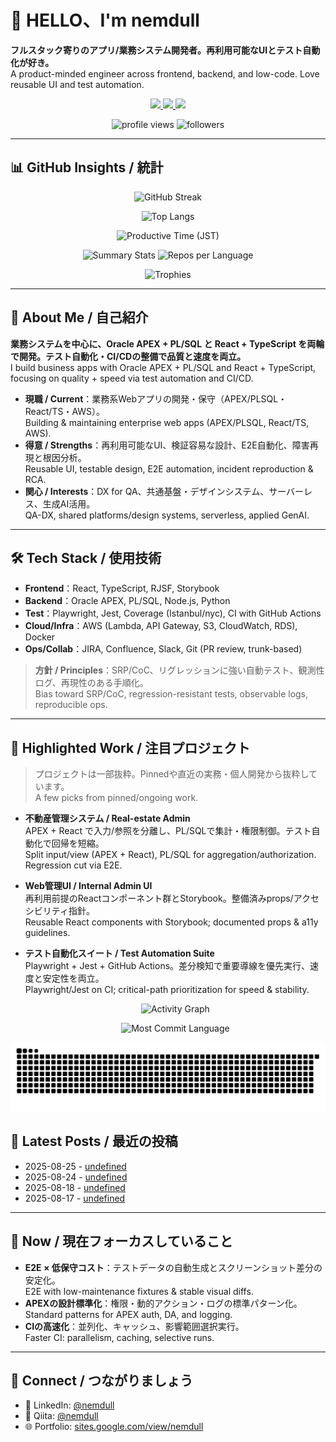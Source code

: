 # 👋 HELLO、I'm nemdull  
**フルスタック寄りのアプリ/業務システム開発者。再利用可能なUIとテスト自動化が好き。**  
A product-minded engineer across frontend, backend, and low-code. Love reusable UI and test automation.

<!-- 🌐 Big SNS / Contact -->
<p align="center">
  <a href="https://www.linkedin.com/in/nemdull/">
    <img src="https://img.shields.io/badge/LinkedIn-nemdull-blue?style=for-the-badge&logo=linkedin&logoColor=white" />
  </a>
  <a href="https://qiita.com/nemdull">
    <img src="https://img.shields.io/badge/Qiita-nemdull-green?style=for-the-badge&logo=qiita&logoColor=white" />
  </a>
  <a href="https://sites.google.com/view/nemdull/">
    <img src="https://img.shields.io/badge/Portfolio-sites.google.com/nemdull-111111?style=for-the-badge&logo=googlechrome&logoColor=white" />
  </a>
</p>

<p align="center">
  <img src="https://komarev.com/ghpvc/?username=nemdull&style=flat-square" alt="profile views" />
  <img src="https://img.shields.io/github/followers/nemdull?style=flat-square&label=Followers" alt="followers" />
</p>

---

## 📊 GitHub Insights / 統計
<!-- 1段目：強いビジュアル -->
<p align="center">
  <img src="https://github-readme-streak-stats.herokuapp.com/?user=nemdull&theme=radical" alt="GitHub Streak" />
</p>

<!-- 2段目：言語・活動時間 -->
<p align="center">
  <img src="https://github-readme-stats.vercel.app/api/top-langs/?username=nemdull&layout=compact&theme=radical" alt="Top Langs" />
</p>
<p align="center">
  <img src="https://github-profile-summary-cards.vercel.app/api/cards/productive-time?username=nemdull&theme=radical&utcOffset=9" alt="Productive Time (JST)" />
</p>

<!-- 3段目：サマリー・リポジトリ分布 -->
<p align="center">
  <img src="https://github-profile-summary-cards.vercel.app/api/cards/stats?username=nemdull&theme=radical" alt="Summary Stats" />
  <img src="https://github-profile-summary-cards.vercel.app/api/cards/repos-per-language?username=nemdull&theme=radical" alt="Repos per Language" />
</p>

<!-- 4段目：トロフィー -->
<p align="center">
  <img src="https://github-profile-trophy.vercel.app/?username=nemdull&column=7&theme=radical" alt="Trophies" />
</p>

---

## 🧭 About Me / 自己紹介
**業務システムを中心に、Oracle APEX + PL/SQL と React + TypeScript を両輪で開発。テスト自動化・CI/CDの整備で品質と速度を両立。**  
I build business apps with Oracle APEX + PL/SQL and React + TypeScript, focusing on quality + speed via test automation and CI/CD.

- **現職 / Current**：業務系Webアプリの開発・保守（APEX/PLSQL・React/TS・AWS）。  
  Building & maintaining enterprise web apps (APEX/PLSQL, React/TS, AWS).
- **得意 / Strengths**：再利用可能なUI、検証容易な設計、E2E自動化、障害再現と根因分析。  
  Reusable UI, testable design, E2E automation, incident reproduction & RCA.
- **関心 / Interests**：DX for QA、共通基盤・デザインシステム、サーバーレス、生成AI活用。  
  QA-DX, shared platforms/design systems, serverless, applied GenAI.

---

## 🛠 Tech Stack / 使用技術
- **Frontend**：React, TypeScript, RJSF, Storybook  
- **Backend**：Oracle APEX, PL/SQL, Node.js, Python  
- **Test**：Playwright, Jest, Coverage (Istanbul/nyc), CI with GitHub Actions  
- **Cloud/Infra**：AWS (Lambda, API Gateway, S3, CloudWatch, RDS), Docker  
- **Ops/Collab**：JIRA, Confluence, Slack, Git (PR review, trunk-based)

> **方針 / Principles**：SRP/CoC、リグレッションに強い自動テスト、観測性ログ、再現性のある手順化。  
> Bias toward SRP/CoC, regression-resistant tests, observable logs, reproducible ops.

---

## 🚀 Highlighted Work / 注目プロジェクト
> プロジェクトは一部抜粋。Pinnedや直近の実務・個人開発から抜粋しています。  
> A few picks from pinned/ongoing work.

- **不動産管理システム / Real-estate Admin**  
  APEX + React で入力/参照を分離し、PL/SQLで集計・権限制御。テスト自動化で回帰を短縮。  
  Split input/view (APEX + React), PL/SQL for aggregation/authorization. Regression cut via E2E.
- **Web管理UI / Internal Admin UI**  
  再利用前提のReactコンポーネント群とStorybook。整備済みprops/アクセシビリティ指針。  
  Reusable React components with Storybook; documented props & a11y guidelines.
- **テスト自動化スイート / Test Automation Suite**  
  Playwright + Jest + GitHub Actions。差分検知で重要導線を優先実行、速度と安定性を両立。  
  Playwright/Jest on CI; critical-path prioritization for speed & stability.




  <!-- Activity Graph（軽量テーマ推奨） -->
  <p align="center">
    <img src="https://github-readme-activity-graph.vercel.app/graph?username=nemdull&theme=rogue" alt="Activity Graph" />
  </p>

  <!-- Most Commit Language（傾向表示） -->
  <p align="center">
    <img src="https://github-profile-summary-cards.vercel.app/api/cards/most-commit-language?username=nemdull&theme=radical" alt="Most Commit Language" />
  </p>


<!-- JP: Snakeアニメ（Actions必須） / EN: Snake animation (requires Actions) -->
<p align="center">
  <img src="https://raw.githubusercontent.com/nemdull/nemdull/output/github-contribution-grid-snake.svg" alt="Snake animation"/>
</p>

## 📝 Latest Posts / 最近の投稿
<!-- posts:start -->
- 2025-08-25 - [undefined](https://qiita.com/nemdull/items/c51875f636e074358d1e)
- 2025-08-24 - [undefined](https://qiita.com/nemdull/items/4a6a9df723fefad6c0bc)
- 2025-08-18 - [undefined](https://qiita.com/nemdull/items/c48da157ee8f56898cba)
- 2025-08-17 - [undefined](https://qiita.com/nemdull/items/e05dab689a718b6f91cf)
<!-- posts:end -->


---

## 🎯 Now / 現在フォーカスしていること
- **E2E × 低保守コスト**：テストデータの自動生成とスクリーンショット差分の安定化。  
  E2E with low-maintenance fixtures & stable visual diffs.
- **APEXの設計標準化**：権限・動的アクション・ログの標準パターン化。  
  Standard patterns for APEX auth, DA, and logging.
- **CIの高速化**：並列化、キャッシュ、影響範囲選択実行。  
  Faster CI: parallelism, caching, selective runs.

---

## 🤝 Connect / つながりましょう
- 💼 LinkedIn: <a href="https://www.linkedin.com/in/nemdull/">@nemdull</a>  
- 📝 Qiita: <a href="https://qiita.com/nemdull">@nemdull</a>  
- 🌐 Portfolio: <a href="https://sites.google.com/view/nemdull/">sites.google.com/view/nemdull</a>

